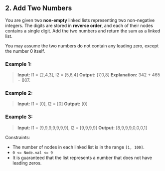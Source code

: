 ## 2. Add Two Numbers

You are given two **non-empty** linked lists representing two non-negative integers. The digits are stored in **reverse order**, and each of their nodes contains a single digit. Add the two numbers and return the sum as a linked list.

You may assume the two numbers do not contain any leading zero, except the number 0 itself.

### Example 1:

> **Input:** l1 = [2,4,3], l2 = [5,6,4]
> **Output:** [7,0,8]
> **Explanation:** 342 + 465 = 807.

### Example 2:

> **Input:** l1 = [0], l2 = [0]
> **Output:** [0]

### Example 3:

> **Input:** l1 = [9,9,9,9,9,9,9], l2 = [9,9,9,9]
> **Output:** [8,9,9,9,0,0,0,1]
 

Constraints:

- The number of nodes in each linked list is in the range `[1, 100]`.
- `0 <= Node.val <= 9`
- It is guaranteed that the list represents a number that does not have leading zeros.
